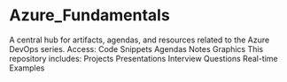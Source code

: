 # Azure_Fundamentals
A central hub for artifacts, agendas, and resources related to the Azure DevOps series.  Access:  Code Snippets  Agendas  Notes  Graphics  This repository includes:  Projects  Presentations  Interview Questions  Real-time Examples

